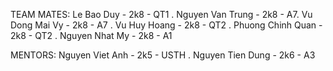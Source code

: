 TEAM MATES: Le Bao Duy - 2k8 - QT1 . Nguyen Van Trung - 2k8 - A7. Vu Dong Mai Vy - 2k8 - A7 . Vu Huy Hoang - 2k8 - QT2 . Phuong Chinh Quan - 2k8 - QT2 . Nguyen Nhat My - 2k8 - A1

MENTORS: Nguyen Viet Anh - 2k5 - USTH . Nguyen Tien Dung - 2k6 - A3
